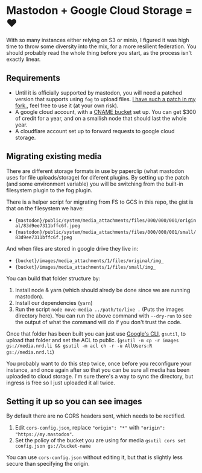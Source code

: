 Mastodon + Google Cloud Storage = ❤️
===================================

With so many instances either relying on S3 or minio, I figured it was high time to throw some diversity into the mix, for a more resilient federation. You should probably read the whole thing before you start, as the process isn't exactly linear.

Requirements
------------

* Until it is officially supported by mastodon, you will need a patched version that supports using `fog` to upload files. [I have such a patch in my fork.](https://github.com/nrdli/mastodon), feel free to use it (at your own risk).
* A google cloud account, with a [CNAME bucket](https://cloud.google.com/storage/docs/xml-api/reference-uris#cname) set up. You can get $300 of credit for a year, and on a smallish node that should last the whole year.
* A cloudflare account set up to forward requests to google cloud storage.

Migrating existing media
------------------------

There are different storage formats in use by paperclip (what mastodon uses for file uploads/storage) for diferent plugins. By setting up the patch (and some environment variable) you will be switching from the built-in filesystem plugin to the fog plugin.

There is a helper script for migrating from FS to GCS in this repo, the gist is that on the filesystem we have:

* `{mastodon}/public/system/media_attachments/files/000/000/001/original/83d9ee7311bffc6f.jpeg`
* `{mastodon}/public/system/media_attachments/files/000/000/001/small/83d9ee7311bffc6f.jpeg`

And when files are stored in google drive they live in:

* `{bucket}/images/media_attachments/1/files/original/img_`
* `{bucket}/images/media_attachments/1/files/small/img_`

You can build that folder structure by:

1. Install node & yarn (which should alredy be done since we are running mastodon).
2. Install our dependencies (`yarn`)
3. Run the script `node move-media ../path/to/live .` (Puts the images directory here).
  You can run the above command with `--dry-run` to see the output of what the command will do if you don't trust the code.

Once that folder has been built you can just use [Google's CLI](https://cloud.google.com/sdk/), `gsutil`, to upload that folder and set the ACL to public. (`gsutil -m cp -r images gs://media.nrd.li && gsutil -m acl ch -r -u AllUsers:R gs://media.nrd.li`)

You probably want to do this step twice, once before you reconfigure your instance, and once again after so that you can be sure all media has been uploaded to cloud storage. I'm sure there's a way to sync the directory, but ingress is free so I just uploaded it all twice.

Setting it up so you can see images
-----------------------------------

By default there are no CORS headers sent, which needs to be rectified.

1. Edit `cors-config.json`, replace `"origin": "*"` with `"origin": "https://my.mastodon"`.
2. Set the policy of the bucket you are using for media `gsutil cors set config.json gs://bucket-name`

You can use `cors-config.json` without editing it, but that is slightly less secure than specifying the origin.
